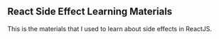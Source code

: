 ## React Side Effect Learning Materials

This is the materials that I used to learn about side effects in ReactJS.
